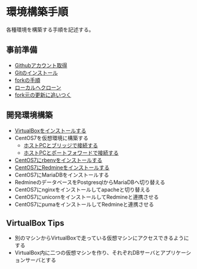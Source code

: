 # 環境構築手順

各種環境を構築する手順を記述する。

## 事前準備

* [Githubアカウント取得](github/create_account.md)
* [Gitのインストール](github/localgit.md)
* [forkの手順](github/fork.md)
* [ローカルへクローン](github/cloneintolocal.md)
* [fork元の更新に追いつく](github/setupstream.md)

## 開発環境構築

* [VirtualBoxをインストールする](steps/virtualbox_install.md)
* CentOS7を仮想環境に構築する
  * [ホストPCとブリッジで接続する](steps/centos7_b.md)
  * [ホストPCとポートフォワードで接続する](steps/centos7_p.md)
* [CentOS7にrbenvをインストールする](steps/rbenv.md)
* [CentOS7にRedmineをインストールする](steps/redmine.md)
* CentOS7にMariaDBをインストールする
* RedmineのデータベースをPostgresqlからMariaDBへ切り替える
* CentOS7にnginxをインストールしてapacheと切り替える
* CentOS7にunicornをインストールしてRedmineと連携させる
* CentOS7にpumaをインストールしてRedmineと連携させる

## VirtualBox Tips

* 別のマシンからVirtualBoxで走っている仮想マシンにアクセスできるようにする
* VirtualBox内に二つの仮想マシンを作り、それぞれDBサーバとアプリケーションサーバとする
